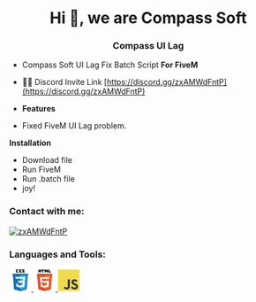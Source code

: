 <h1 align="center">Hi 👋, we are Compass Soft</h1>
<h3 align="center">Compass UI Lag</h3>

- Compass Soft UI Lag Fix Batch Script **For FiveM**


- 👨‍💻 Discord Invite Link [https://discord.gg/zxAMWdFntP](https://discord.gg/zxAMWdFntP)

- **Features**
- Fixed FiveM UI Lag problem.

**Installation**

- Download file
- Run FiveM
- Run .batch file
- joy!


<h3 align="left">Contact with me:</h3>
<p align="left">
<a href="https://discord.gg/zxAMWdFntP" target="blank"><img align="center" src="https://raw.githubusercontent.com/rahuldkjain/github-profile-readme-generator/master/src/images/icons/Social/discord.svg" alt="zxAMWdFntP" height="30" width="40" /></a>
</p>

<h3 align="left">Languages and Tools:</h3>
<p align="left"> <a href="https://www.w3schools.com/css/" target="_blank" rel="noreferrer"> <img src="https://raw.githubusercontent.com/devicons/devicon/master/icons/css3/css3-original-wordmark.svg" alt="css3" width="40" height="40"/> </a>  <a href="https://www.w3.org/html/" target="_blank" rel="noreferrer"> <img src="https://raw.githubusercontent.com/devicons/devicon/master/icons/html5/html5-original-wordmark.svg" alt="html5" width="40" height="40"/> </a> <a href="https://developer.mozilla.org/en-US/docs/Web/JavaScript" target="_blank" rel="noreferrer"> <img src="https://raw.githubusercontent.com/devicons/devicon/master/icons/javascript/javascript-original.svg" alt="javascript" width="40" height="40"/> </a> </p>

